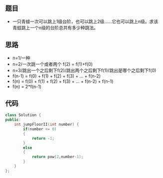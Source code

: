 ## 题目

- 一只青蛙一次可以跳上1级台阶，也可以跳上2级……它也可以跳上n级。求该青蛙跳上一个n级的台阶总共有多少种跳法。



## 思路

- n=1/一种
- n=2/一次跳一个或者两个 f(2) = f(1)+f(0)
- n=3/跳出一个之后剩下f(2)/跳出两个之后剩下f(1)/跳出是哪个之后剩下f(0)
- f(n-1) = f(0) + f(1) + f(2) + f(3) + ... + f(n-2)
- f(n) = f(0) + f(1) + f(2) + f(3) + ... + f(n-2) + f(n-1)
-  f(n) = 2*f(n-1)



## 代码

```cpp
class Solution {
public:
    int jumpFloorII(int number) {
        if(number <= 0)
        {
            return -1;
        }
        else
        {
            return pow(2,number-1);
        }
    }
};
```

